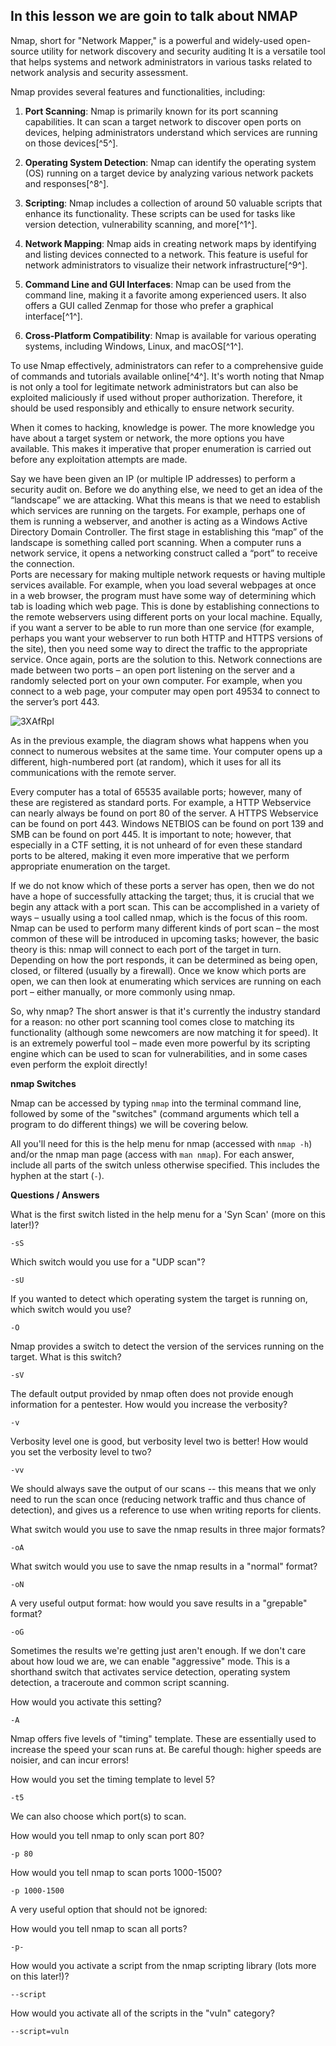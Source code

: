 <h2>In this lesson we are goin to talk about NMAP</h2>

Nmap, short for "Network Mapper," is a powerful and widely-used open-source utility for network discovery and security auditing 
It is a versatile tool that helps systems and network administrators in various tasks related to network analysis and security assessment.

Nmap provides several features and functionalities, including:

1. **Port Scanning**: Nmap is primarily known for its port scanning capabilities. It can scan a target network to discover open ports on devices, helping administrators understand which services are running on those devices[^5^].

2. **Operating System Detection**: Nmap can identify the operating system (OS) running on a target device by analyzing various network packets and responses[^8^].

3. **Scripting**: Nmap includes a collection of around 50 valuable scripts that enhance its functionality. These scripts can be used for tasks like version detection, vulnerability scanning, and more[^1^].

4. **Network Mapping**: Nmap aids in creating network maps by identifying and listing devices connected to a network. This feature is useful for network administrators to visualize their network infrastructure[^9^].

5. **Command Line and GUI Interfaces**: Nmap can be used from the command line, making it a favorite among experienced users. It also offers a GUI called Zenmap for those who prefer a graphical interface[^1^].

6. **Cross-Platform Compatibility**: Nmap is available for various operating systems, including Windows, Linux, and macOS[^1^].

To use Nmap effectively, administrators can refer to a comprehensive guide of commands and tutorials available online[^4^]. It's worth noting that Nmap is not only a tool for legitimate network administrators but can also be exploited maliciously if used without proper authorization. Therefore, it should be used responsibly and ethically to ensure network security.

When it comes to hacking, knowledge is power. The more knowledge you have about a target system or network, the more options you have available. 
This makes it imperative that proper enumeration is carried out before any exploitation attempts are made.

Say we have been given an IP (or multiple IP addresses) to perform a security audit on. Before we do anything else, we need to get an idea of the “landscape” we are attacking. 
What this means is that we need to establish which services are running on the targets. For example, perhaps one of them is running a webserver, and another is acting as a Windows Active Directory Domain Controller. 
The first stage in establishing this “map” of the landscape is something called port scanning. When a computer runs a network service, it opens a networking construct called a “port” to receive the connection.  
Ports are necessary for making multiple network requests or having multiple services available. 
For example, when you load several webpages at once in a web browser, the program must have some way of determining which tab is loading which web page. 
This is done by establishing connections to the remote webservers using different ports on your local machine. 
Equally, if you want a server to be able to run more than one service (for example, perhaps you want your webserver to run both HTTP and HTTPS versions of the site), then you need some way to direct the traffic to the appropriate service. 
Once again, ports are the solution to this. Network connections are made between two ports – an open port listening on the server and a randomly selected port on your own computer. 
For example, when you connect to a web page, your computer may open port 49534 to connect to the server’s port 443.

![3XAfRpI](https://github.com/schoto/THM-Nmap/assets/69323411/cb3b35df-e62f-4c29-92e9-d6ce0fe52108)

As in the previous example, the diagram shows what happens when you connect to numerous websites at the same time. 
Your computer opens up a different, high-numbered port (at random), which it uses for all its communications with the remote server.

Every computer has a total of 65535 available ports; however, many of these are registered as standard ports. For example, a HTTP Webservice can nearly always be found on port 80 of the server. 
A HTTPS Webservice can be found on port 443. Windows NETBIOS can be found on port 139 and SMB can be found on port 445. 
It is important to note; however, that especially in a CTF setting, it is not unheard of for even these standard ports to be altered, making it even more imperative that we perform appropriate enumeration on the target.

If we do not know which of these ports a server has open, then we do not have a hope of successfully attacking the target; thus, it is crucial that we begin any attack with a port scan. 
This can be accomplished in a variety of ways – usually using a tool called nmap, which is the focus of this room. 
Nmap can be used to perform many different kinds of port scan – the most common of these will be introduced in upcoming tasks; however, the basic theory is this: nmap will connect to each port of the target in turn. 
Depending on how the port responds, it can be determined as being open, closed, or filtered (usually by a firewall). 
Once we know which ports are open, we can then look at enumerating which services are running on each port – either manually, or more commonly using nmap.

So, why nmap? The short answer is that it's currently the industry standard for a reason: no other port scanning tool comes close to matching its functionality (although some newcomers are now matching it for speed). 
It is an extremely powerful tool – made even more powerful by its scripting engine which can be used to scan for vulnerabilities, and in some cases even perform the exploit directly!

**nmap Switches**

Nmap can be accessed by typing ```nmap``` into the terminal command line, followed by some of the "switches" (command arguments which tell a program to do different things) we will be covering below.

All you'll need for this is the help menu for nmap (accessed with ```nmap -h```) and/or the nmap man page (access with ```man nmap```). 
For each answer, include all parts of the switch unless otherwise specified. This includes the hyphen at the start (```-```).

**Questions / Answers**


What is the first switch listed in the help menu for a 'Syn Scan' (more on this later!)?

```-sS```

Which switch would you use for a "UDP scan"?

```-sU```

If you wanted to detect which operating system the target is running on, which switch would you use?

```-O```

Nmap provides a switch to detect the version of the services running on the target. What is this switch?

```-sV```

The default output provided by nmap often does not provide enough information for a pentester. How would you increase the verbosity?

```-v```

Verbosity level one is good, but verbosity level two is better! How would you set the verbosity level to two?

```-vv```


We should always save the output of our scans -- this means that we only need to run the scan once (reducing network traffic and thus chance of detection), 
and gives us a reference to use when writing reports for clients.

What switch would you use to save the nmap results in three major formats?

```-oA```

What switch would you use to save the nmap results in a "normal" format?

```-oN```

A very useful output format: how would you save results in a "grepable" format?

```-oG```


Sometimes the results we're getting just aren't enough. If we don't care about how loud we are, we can enable "aggressive" mode. 
This is a shorthand switch that activates service detection, operating system detection, a traceroute and common script scanning.

How would you activate this setting?

```-A```


Nmap offers five levels of "timing" template. These are essentially used to increase the speed your scan runs at. 
Be careful though: higher speeds are noisier, and can incur errors!

How would you set the timing template to level 5?

```-t5```


We can also choose which port(s) to scan.

How would you tell nmap to only scan port 80?

```-p 80```

How would you tell nmap to scan ports 1000-1500?

```-p 1000-1500```


A very useful option that should not be ignored:

How would you tell nmap to scan all ports?

```-p-```

How would you activate a script from the nmap scripting library (lots more on this later!)?

```--script```

How would you activate all of the scripts in the "vuln" category?

```--script=vuln```

